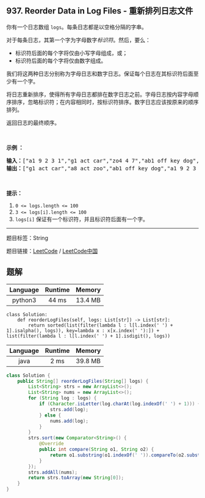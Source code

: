 ## 937. Reorder Data in Log Files - 重新排列日志文件

<!--If you want to use the English description, use `question.content` instead-->

<p>你有一个日志数组 <code>logs</code>。每条日志都是以空格分隔的字串。</p>

<p>对于每条日志，其第一个字为字母数字<em>标识符</em>。然后，要么：</p>

<ul>
	<li>标识符后面的每个字将仅由小写字母组成，或；</li>
	<li>标识符后面的每个字将仅由数字组成。</li>
</ul>

<p>我们将这两种日志分别称为字母日志和数字日志。保证每个日志在其标识符后面至少有一个字。</p>

<p>将日志重新排序，使得所有字母日志都排在数字日志之前。字母日志按内容字母顺序排序，忽略标识符；在内容相同时，按标识符排序。数字日志应该按原来的顺序排列。</p>

<p>返回日志的最终顺序。</p>

<p>&nbsp;</p>

<p><strong>示例 ：</strong></p>

<pre><strong>输入：</strong>[&quot;a1 9 2 3 1&quot;,&quot;g1 act car&quot;,&quot;zo4 4 7&quot;,&quot;ab1 off key dog&quot;,&quot;a8 act zoo&quot;]
<strong>输出：</strong>[&quot;g1 act car&quot;,&quot;a8 act zoo&quot;,&quot;ab1 off key dog&quot;,&quot;a1 9 2 3 1&quot;,&quot;zo4 4 7&quot;]
</pre>

<p>&nbsp;</p>

<p><strong>提示：</strong></p>

<ol>
	<li><code>0 &lt;= logs.length &lt;= 100</code></li>
	<li><code>3 &lt;= logs[i].length &lt;= 100</code></li>
	<li><code>logs[i]</code>&nbsp;保证有一个标识符，并且标识符后面有一个字。</li>
</ol>



-----

题目标签：String

题目链接：[LeetCode](https://leetcode.com/problems/reorder-data-in-log-files/description/)  /  [LeetCode中国](https://leetcode-cn.com/problems/reorder-data-in-log-files/description/)

## 题解



| Language | Runtime | Memory |
|:---:|:---:|:---:|
| python3  | 44  ms | 13.4 MB |

```python3
class Solution:
    def reorderLogFiles(self, logs: List[str]) -> List[str]:
        return sorted(list(filter(lambda l : l[l.index(' ') + 1].isalpha(), logs)), key=lambda x : x[x.index(' '):]) + list(filter(lambda l : l[l.index(' ') + 1].isdigit(), logs))
```


| Language | Runtime | Memory |
|:---:|:---:|:---:|
| java  | 2  ms | 39.8 MB |

```java
class Solution {
    public String[] reorderLogFiles(String[] logs) {
        List<String> strs = new ArrayList<>();
        List<String> nums = new ArrayList<>();
        for (String log : logs) {
            if (Character.isLetter(log.charAt(log.indexOf(' ') + 1))) {
                strs.add(log);
            } else {
                nums.add(log);
            }
        }
        strs.sort(new Comparator<String>() {
            @Override
            public int compare(String o1, String o2) {
                return o1.substring(o1.indexOf(' ')).compareTo(o2.substring(o2.indexOf(' ')));
            }
        });
        strs.addAll(nums);
        return strs.toArray(new String[0]);
    }
}
```
